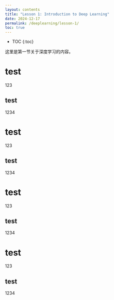```yaml
---
layout: contents
title: "Lesson 1: Introduction to Deep Learning"
date: 2024-12-17
permalink: /deeplearning/lesson-1/
toc: true
---
```


* TOC
{:toc}


这里是第一节关于深度学习的内容。
# test
123
## test
1234
# test
123
## test
1234
# test
123
## test
1234
# test
123
## test
1234
